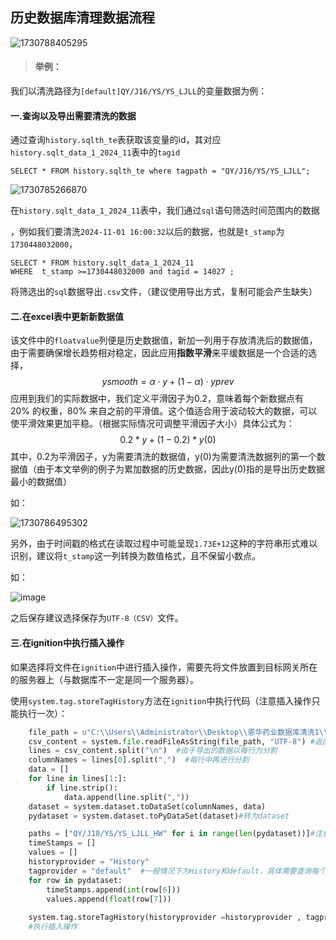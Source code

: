 ## 历史数据库清理数据流程

![1730788405295](https://github.com/user-attachments/assets/9d80a65c-0d06-49ec-a446-ca2047784e55)

> #### 举例：

我们以清洗路径为`[default]QY/J16/YS/YS_LJLL`的变量数据为例：

#### 一.查询以及导出需要清洗的数据

通过查询`history.sqlth_te`表获取该变量的id，其对应`history.sqlt_data_1_2024_11`表中的`tagid`

```mysql
SELECT * FROM history.sqlth_te where tagpath = "QY/J16/YS/YS_LJLL";
```

![1730785266870](https://github.com/user-attachments/assets/5d876477-fbb2-47d4-943f-2fefe66b86a3)

在`history.sqlt_data_1_2024_11`表中，我们通过`sql`语句筛选时间范围内的数据

，例如我们要清洗`2024-11-01 16:00:32`以后的数据，也就是`t_stamp`为`1730448032000`，

```mysql
SELECT * FROM history.sqlt_data_1_2024_11
WHERE  t_stamp >=1730448032000 and tagid = 14027 ;
```

将筛选出的`sql`数据导出`.csv`文件，（建议使用导出方式，复制可能会产生缺失）

#### 二.在excel表中更新新数据值

该文件中的`floatvalue`列便是历史数据值，新加一列用于存放清洗后的数据值，由于需要确保增长趋势相对稳定，因此应用**指数平滑**来平缓数据是一个合适的选择，
$$
y 
smooth
​
 =α⋅y+(1−α)⋅y 
prev
​
$$
应用到我们的实际数据中，我们定义平滑因子为0.2，意味着每个新数据点有 20% 的权重，80% 来自之前的平滑值。这个值适合用于波动较大的数据，可以使平滑效果更加平稳。（根据实际情况可调整平滑因子大小）具体公式为：
$$
0.2 * y + (1 - 0.2) * y(0)
$$
其中，0.2为平滑因子，y为需要清洗的数据值，y(0)为需要清洗数据列的第一个数据值（由于本文举例的例子为累加数据的历史数据，因此y(0)指的是导出历史数据最小的数据值）

如：

![1730786495302](https://github.com/user-attachments/assets/e2a59264-da36-47ad-ae58-a26ea216aa2d)

另外，由于时间戳的格式在读取过程中可能呈现`1.73E+12`这种的字符串形式难以识别，建议将`t_stamp`这一列转换为数值格式，且不保留小数点。

如：

![image](https://github.com/user-attachments/assets/d468871b-3d11-4b25-85a7-eef90d2fa79b)

之后保存建议选择保存为`UTF-8（CSV）`文件。

#### 三.在ignition中执行插入操作

如果选择将文件在`ignition`中进行插入操作，需要先将文件放置到目标网关所在的服务器上（与数据库不一定是同一个服务器）。

使用`system.tag.storeTagHistory`方法在`ignition`中执行代码（注意插入操作只能执行一次）：

```python
	file_path = u"C:\\Users\\Administrator\\Desktop\\恩华药业数据库清洗1\\path6.csv"  #文件必须要在网关所在的系统中
	csv_content = system.file.readFileAsString(file_path, "UTF-8") #返回为字符串
	lines = csv_content.split("\n")  #由于导出的数据以每行为分割
	columnNames = lines[0].split(",")  #每行中再进行分割
	data = []
	for line in lines[1:]:
		if line.strip():
			data.append(line.split(","))
	dataset = system.dataset.toDataSet(columnNames, data)
	pydataset = system.dataset.toPyDataSet(dataset)#转为dataset

	paths = ["QY/J18/YS/YS_LJLL_HW" for i in range(len(pydataset))]#注意，路径中不包[default]
	timeStamps = []
	values = []
	historyprovider = "History"  
	tagprovider = "default"  #一般情况下为History和default，具体需要查询每个项目搁着设置
	for row in pydataset:
		timeStamps.append(int(row[6]))
		values.append(float(row[7]))
	
    system.tag.storeTagHistory(historyprovider =historyprovider , tagprovider=tagprovider, paths=paths, values=values,timestamps = timeStamps)
    #执行插入操作
```

